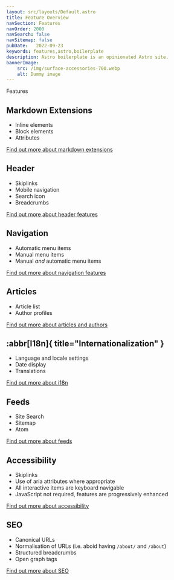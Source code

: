 ```yaml
---
layout: src/layouts/Default.astro
title: Feature Overview
navSection: Features
navOrder: 2000
navSearch: false
navSitemap: false
pubDate:   2022-09-23
keywords: features,astro,boilerplate
description: Astro boilerplate is an opinionated Astro site.
bannerImage:
    src: /img/surface-accessories-700.webp
    alt: Dummy image
---
```


Features

## Markdown Extensions

- Inline elements
- Block elements
- Attributes

[Find out more about markdown extensions](/features/markdown/)

## Header

- Skiplinks
- Mobile navigation
- Search icon
- Breadcrumbs

[Find out more about header features](/features/header/)

## Navigation

- Automatic menu items
- Manual menu items
- Manual *and* automatic menu items

[Find out more about navigation features](/features/navigation/)

## Articles

- Article list
- Author profiles

[Find out more about articles and authors](/features/articles/)

## :abbr[I18n]{ title="Internationalization" }

- Language and locale settings
- Date display
- Translations

[Find out more about i18n](/features/internationalization/)

## Feeds

- Site Search
- Sitemap
- Atom

[Find out more about feeds](/features/feeds/)

## Accessibility

- Skiplinks
- Use of aria attributes where appropriate
- All interactive items are keyboard navigable
- JavaScript not required, features are progressively enhanced

[Find out more about accessibility](/features/accessibility/)

## SEO

- Canonical URLs
- Normalisation of URLs (i.e. aboid having `/about/` and `/about`)
- Structured breadcrumbs
- Open graph tags

[Find out more about SEO](/features/seo/)


